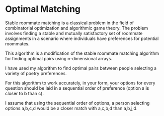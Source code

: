 # Optimal Matching

Stable roommate matching is a classical problem in the field of combinatorial optimization and algorithmic game theory. The problem involves finding a stable and mutually satisfactory set of roommate assignments in a scenario where individuals have preferences for potential roommates.

This algorithm is a modification of the stable roommate matching algorithm for finding optimal pairs using n-dimensional arrays.

I have used my algorithm to find optimal pairs between people selecting a variety of poetry preferences.

For this algorithm to work accurately, in your form, your options for every question should be laid in a sequential order of preference (option a is closer to b than c).

I assume that using the sequential order of options, a person selecting options a,b,c,d would be a closer match with a,c,b,d than a,b,j,d.
